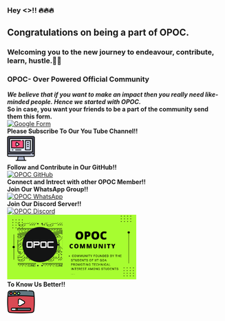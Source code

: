 <h3>Hey <<Name>>!! 🔥🔥🔥</h3>
<h2>Congratulations on being a part of OPOC.</h2>
<h3>Welcoming you to the new journey to endeavour, contribute, learn, hustle.💪💪</h3>
<h3>OPOC- Over Powered Official Community</h3>
<strong><em>We believe that if you want to make an impact then you really need like-minded people. Hence we started with OPOC.</em></strong>
<br>
<strong>So in case, you want your friends to be a part of the community send them this form.</strong>
<br>
<a href="https://forms.gle/uDaEYpGM8zBDL3Ly6" target="blank"><img src="https://img.icons8.com/color/2x/google-forms.png" alt="Google Form" height="55" width="55"/></a>
<br>
<strong>Please Subscribe To Our You Tube Channel!!</strong>
<br>
<a href="https://www.youtube.com/channel/UCeOtffnJrIKsdtyY-FpFl-A" target="blank"><img src="https://github.com/srajan-kiyotaka/OPOC-Email-Draft/blob/main/Resource/computer.png?raw=true" alt="OPOC YouTube" height="64" width="64" /></a>
<br>
<strong>Follow and Contribute in Our GitHub!!</strong>
<br>
<a href="https://github.com/OPOC-Team" target="blank"><img src="https://img.icons8.com/glyph-neue/344/github.png" alt="OPOC GitHub" height="64" width="64" /></a>
<br>
<strong>Connect and Intrect with other OPOC Member!!</strong>
<br>
<strong>Join Our WhatsApp Group!!</strong>
<br>
<a href="https://chat.whatsapp.com/Fkxa0v4bPkP4dEbC5ukJni" target="blank"><img src="https://cdn-icons-png.flaticon.com/512/1383/1383269.png" alt="OPOC WhatsApp" height="64" width="64" /></a>
<br>
<strong>Join Our Discord Server!!</strong>
<br>
<a href="https://discord.gg/DPVetSXD4q" target="blank"><img src="https://img.icons8.com/clouds/344/discord-logo.png" alt="OPOC Discord" height="72" width="72" /></a>
<br>
<img src="https://github.com/srajan-kiyotaka/OPOC-First-Git-GitHub-Session/blob/update/OPOC%20banner.png?raw=true" width="300"/>
<br>
<strong>To Know Us Better!!</strong>
<br>
<a href="https://www.youtube.com/watch?v=aj99_Y9wDQw&ab_channel=OPOC" target="blank"><img src=https://github.com/srajan-kiyotaka/OPOC-Email-Draft/blob/main/Resource/youtube.png?raw=true" alt="OPOC YouTube" height="64" width="64" /></a>
